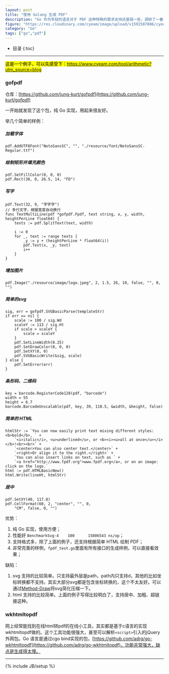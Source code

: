 ```yaml
---
layout: post
title: "使用 Golang 生成 PDF"
description: "Go 作为年轻的语言对于 PDF 这种特殊的需求支持还是弱一些，调研了一番，记录在这里"
figure: "https://res.cloudinary.com/cyeam/image/upload/v1591587886/cyeam/pdf_pixabay_1493877090501.jpg"
category: "Go"
tags: ["go","pdf"]
---
```


* 目录
{:toc}
---

<mark>这是一个例子，可以先感受下：https://www.cyeam.com/tool/arithmetic?utm_source=blog</mark>

### gofpdf

仓库：[https://github.com/jung-kurt/gofpdf](https://github.com/jung-kurt/gofpdf)

一开始就发现了这个包，纯 Go 实现，用起来很友好。

举几个简单的样例：

##### 加载字体
```
pdf.AddUTF8Font("NotoSansSC", "", "./resource/font/NotoSansSC-Regular.ttf")
```
##### 绘制矩形并填充颜色
```
pdf.SetFillColor(0, 0, 0)
pdf.Rect(30, 0, 26.5, 14, "FD")
```
##### 写字
```
pdf.Text(32, 9, "字字字")
// 多行文字，根据宽度自动换行
func TextMultiLine(pdf *gofpdf.Fpdf, text string, x, y, width, heightPerLine float64) {
	texts := pdf.SplitText(text, width)

	i := 0
	for _, text := range texts {
		_y := y + (heightPerLine * float64(i))
		pdf.Text(x, _y, text)
		i++
	}
}
```
##### 增加图片
```
pdf.Image("./resource/image/logo.jpeg", 2, 1.5, 26, 10, false, "", 0, "")
```
##### 简单的svg
```
sig, err = gofpdf.SVGBasicParse(templateStr)
if err == nil {
	scale := 100 / sig.Wd
	scaleY := 113 / sig.Ht
	if scale > scaleY {
		scale = scaleY
	}
	pdf.SetLineWidth(0.25)
	pdf.SetDrawColor(0, 0, 0)
	pdf.SetXY(0, 0)
	pdf.SVGBasicWrite(&sig, scale)
} else {
	pdf.SetError(err)
}
```
##### 条形码、二维码

```
key = barcode.RegisterCode128(pdf, "barcode")
width = 55
height = 6.7
barcode.BarcodeUnscalable(pdf, key, 39, 110.5, &width, &height, false)
```

##### 简单的 HTML
```
htmlStr := `You can now easily print text mixing different styles: <b>bold</b>, ` +
	`<i>italic</i>, <u>underlined</u>, or <b><i><u>all at once</u></i></b>!<br><br>` +
	`<center>You can also center text.</center>` +
	`<right>Or align it to the right.</right>` +
	`You can also insert links on text, such as ` +
	`<a href="http://www.fpdf.org">www.fpdf.org</a>, or on an image: click on the logo.`
html := pdf.HTMLBasicNew()
html.Write(lineHt, htmlStr)
```

##### 居中
```
pdf.SetXY(40, 117.8)
pdf.CellFormat(60, 2, "center", "", 0,
	"CM", false, 0, "")
```



优势：

1. 纯 Go 实现，使用方便；
2. 性能好 `BenchmarkSvg-4    100      15806543 ns/op`；
3. 支持格式多，除了上面的例子，还支持根据简单 HTML 绘制 PDF；
4. 非常完善的样例，`fpdf_test.go`里面有所有接口的生成样例，可以直接看效果；

缺陷：

1. svg 支持的比较简单。只支持最外层是path，path内只支持d，其他的比如坐标转换都不支持。其实大部分svg都是包含坐标转换的，这个不太友好。可以通过[Method-Draw](https://github.com/methodofaction/Method-Draw)将svg简化压缩一下。
2. html 支持的比较简单。上面的例子写得比较明白了，支持居中、加粗、超链接这种。


### wkhtmltopdf

网上经常能找到在线html转pdf的在线小工具，其实都是基于c语言的实现wkhtmltopdf做的。这个工具功能很强大，甚至可以解析`<script>`引入的jQuery外网包。Go 语言是通过cgo bind实现的包，[https://github.com/adrg/go-wkhtmltopdf](https://github.com/adrg/go-wkhtmltopdf)，功能非常强大，缺点是生成得太慢。


---


{% include JB/setup %}
